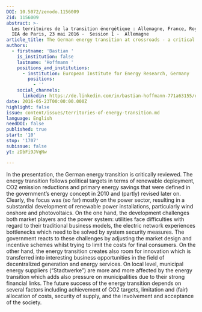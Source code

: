```yaml
---
DOI: 10.5072/zenodo.1156009
Zid: 1156009
abstract: >-
  Les territoires de la transition énergétique : Allemagne, France, Royaume-Uni.
  IEA de Paris, 23 mai 2016 -  Session 1 -  Allemagne
article_title: The German energy transition at crossroads - a critical review of where we are
authors:
  - firstname: 'Bastian '
    is_institution: false
    lastname: 'Hoffmann '
    positions_and_institutions:
      - institution: European Institute for Energy Research, Germany
        positions:
          - ''
    social_channels:
      linkedin: https://de.linkedin.com/in/bastian-hoffmann-771a63155/en
date: 2016-05-23T00:00:00.000Z
highlight: false
issue: content/issues/territories-of-energy-transition.md
language: English
needDOI: false
published: true
start: '10'
stop: '1707'
subissue: false
yt: zDbFi9JVqNw

---
```


In the presentation, the German energy transition is critically reviewed. The energy transition follows political targets in terms of renewable deployment, CO2 emission reductions and primary energy savings that were defined in the government’s energy concept in 2010 and (partly) revised later on. Clearly, the focus was (so far) mostly on the power sector, resulting in a substantial development of renewable power installations, particularly wind onshore and photovoltaics. On the one hand, the development challenges both market players and the power system: utilities face difficulties with regard to their traditional business models, the electric network experiences bottlenecks which need to be solved by system security measures. The government reacts to these challenges by adjusting the market design and incentive schemes whilst trying to limit the costs for final consumers. On the other hand, the energy transition creates also room for innovation which is transferred into interesting business opportunities in the field of decentralized generation and energy services. On local level, municipal energy suppliers (“Stadtwerke”) are more and more affected by the energy transition which adds also pressure on municipalities due to their strong financial links. The future success of the energy transition depends on several factors including achievement of CO2 targets, limitation and (fair) allocation of costs, security of supply, and the involvement and acceptance of the society.

<Youtube yt="zDbFi9JVqNw" caption="The German energy transition at crossroads - a critical review of where we are" start="10" stop="1707"></Youtube>